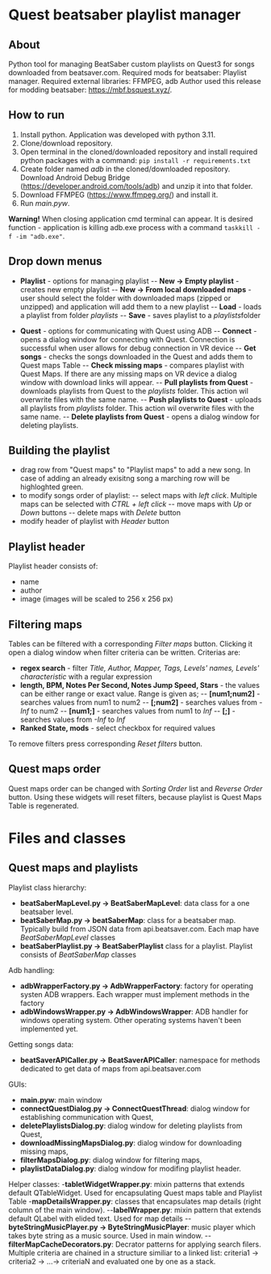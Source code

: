 # Quest beatsaber playlist manager

## About
Python tool for managing BeatSaber custom playlists on Quest3 for songs downloaded from beatsaver.com.
Required mods for beatsaber: Playlist manager.
Required external libraries: FFMPEG, adb
Author used this release for modding beatsaber: https://mbf.bsquest.xyz/.

## How to run
1. Install python. Application was developed with python 3.11.
2. Clone/download repository. 
3. Open terminal in the cloned/downloaded repository and install required python packages with a command:
`pip install -r requirements.txt`
4. Create folder named *adb* in the cloned/downloaded repository. Download Android Debug Bridge (https://developer.android.com/tools/adb) and unzip it into that folder.
5. Download FFMPEG (https://www.ffmpeg.org/) and install it.
6. Run *main.pyw*.

**Warning!**
When closing application cmd terminal can appear. It is desired function - application is killing adb.exe process with a command `taskkill -f -im "adb.exe"`.

## Drop down menus
- **Playlist** - options for managing playlist
-- **New -> Empty playlist** - creates new empty playlist
-- **New -> From local downloaded maps** - user should select the folder with downloaded maps (zipped or unzipped) and application will add them to a new playlist
-- **Load** - loads a playlist from folder *playlists*
-- **Save** - saves playlist to a *playlists*folder

- **Quest** - options for communicating with Quest using ADB
-- **Connect** - opens a dialog window for connecting with Quest. Connection is successful when user allows for debug connection in VR device
-- **Get songs** - checks the songs downloaded in the Quest and adds them to Quest maps Table
-- **Check missing maps** - compares playlist with Quest Maps. If there are any missing maps on VR device a dialog window with download links will appear.
-- **Pull playlists from Quest** - downloads playlists from Quest to the *playlists* folder. This action wil overwrite files with the same name.
-- **Push playlists to Quest** - uploads all playlists from *playlists* folder. This action wil overwrite files with the same name.
-- **Delete playlists from Quest** - opens a dialog window for deleting playlists.

## Building the playlist
- drag row from "Quest maps" to "Playlist maps" to add a new song. In case of adding an already exisitng song a marching row will be highloghted green.
- to modify songs order of playlist:
-- select maps with *left click*. Multiple maps can be selected with *CTRL + left click*
-- move maps with *Up* or *Down* buttons
-- delete maps with *Delete* button
- modify header of playlist with *Header* button

## Playlist header
Playlist header consists of: 
- name
- author
- image (images will be scaled to 256 x 256 px)

## Filtering maps
Tables can be filtered with a corresponding *Filter maps* button. Clicking it open a dialog window when filter criteria can be written. Criterias are:
- **regex search** - filter *Title, Author, Mapper, Tags, Levels' names, Levels' characteristic* with a regular expression
- **length, BPM, Notes Per Second, Notes Jump Speed, Stars** - the values can be either range or exact value. Range is given as;
-- **[num1;num2]** - searches values from num1 to num2
-- **[;num2]** - searches values from *-Inf* to num2
-- **[num1;]** - searches values from num1 to *Inf*
-- **[;]** - searches values from *-Inf* to *Inf*
- **Ranked State, mods** - select checkbox for required values

To remove filters press corresponding *Reset filters* button.

## Quest maps order
Quest maps order can be changed with *Sorting Order* list and *Reverse Order* button. Using these widgets will reset filters, because playlist is Quest Maps Table is regenerated.


# Files and classes
## Quest maps and playlists
Playlist class hierarchy:
- **beatSaberMapLevel.py -> BeatSaberMapLevel**: data class for a one beatsaber level.
- **beatSaberMap.py -> beatSaberMap**: class for a beatsaber map. Typically build from JSON data from api.beatsaver.com. Each map have *BeatSaberMapLevel* classes 
- **beatSaberPlaylist.py -> BeatSaberPlaylist** class for a playlist. Playlist consists of *BeatSaberMap* classes

Adb handling:
- **adbWrapperFactory.py -> AdbWrapperFactory**: factory for operating systen ADB wrappers. Each wrapper must implement methods in the factory
- **adbWindowsWrapper.py -> AdbWindowsWrapper**: ADB handler for windows operating system. Other operating systems haven't been implemented yet.

Getting songs data:
- **beatSaverAPICaller.py -> BeatSaverAPICaller**: namespace for methods dedicated to get data of maps from api.beatsaver.com

GUIs:
- **main.pyw**: main window
- **connectQuestDialog.py -> ConnectQuestThread**: dialog window for establishing communication with Quest,
- **deletePlaylistsDialog.py**: dialog window for deleting playlists from Quest,
- **downloadMissingMapsDialog.py**: dialog window for downloading missing maps,
- **filterMapsDialog.py**: dialog window for filtering maps,
- **playlistDataDialog.py**: dialog window for modifing playlist header.

Helper classes:
-**tabletWidgetWrapper.py**: mixin patterns that extends default QTableWidget. Used for encapsulating Quest maps table and Playlist Table
-**mapDetailsWrapper.py**: classes that encapsulates map details (right column of the main window). 
--**labelWrapper.py**:  mixin pattern that extends default QLabel with elided text. Used for map details
-- **byteStringMusicPlayer.py -> ByteStringMusicPlayer**: music player which takes byte string as a music source. Used in main window.
-- **filterMapCacheDecorators.py**: Decrator patterns for applying search filers. Multiple criteria are chained in a structure similiar to a linked list: criteria1 -> criteria2 -> ...-> criteriaN and evaluated one by one as a stack.